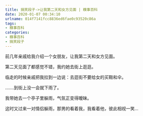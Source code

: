 ```yaml
---
title: 搞笑段子->让我第二天和女方见面 | 糗事百科
date: 2020-01-07 00:34:10
urlname: 014f7141fcc8836ed6fae0c93520c86a
tags: 
- 糗事百科
categories:
- 糗事百科
- 搞笑段子
---
```

前几年亲戚给我介绍一个女朋友，让我第二天和女方见面。

第二天见面了都感觉不错，我约她去街上逛逛。

临走的时候亲戚把我拉到一边说：去逛街不要给女的买鞋和伞。

.......到街上没一会就下雨了。

我带她去一个亭子里躲雨，气氛正变得暧昧。

这时又过来一对情侣躲雨，那男的看着我，我看着他，彼此相视一笑...


